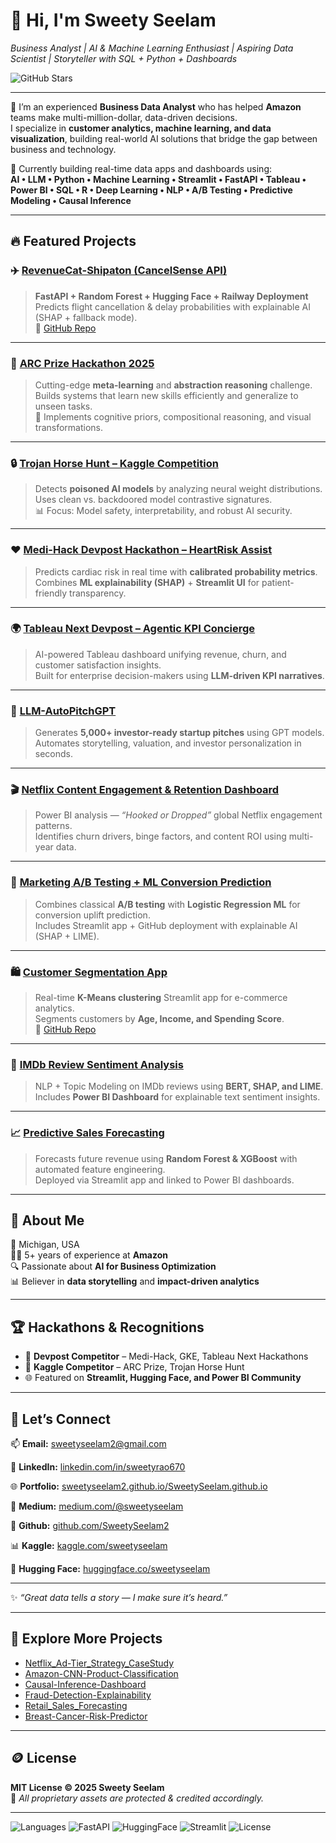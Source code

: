 # 👋 Hi, I'm Sweety Seelam

*Business Analyst | AI & Machine Learning Enthusiast | Aspiring Data Scientist | Storyteller with SQL + Python + Dashboards*

![GitHub Stars](https://img.shields.io/github/stars/SweetySeelam2?affiliations=OWNER%2CCOLLABORATOR&style=social)

---

🚀 I’m an experienced **Business Data Analyst** who has helped **Amazon** teams make multi-million-dollar, data-driven decisions.  
I specialize in **customer analytics, machine learning, and data visualization**, building real-world AI solutions that bridge the gap between business and technology.

🌟 Currently building real-time data apps and dashboards using:                                                                                      
**AI • LLM • Python • Machine Learning • Streamlit • FastAPI • Tableau • Power BI • SQL • R • Deep Learning • NLP • A/B Testing • Predictive Modeling • Causal Inference**

---

## 🔥 Featured Projects

### ✈️ [RevenueCat-Shipaton (CancelSense API)](https://revenuecat-shipaton-production.up.railway.app/)
> **FastAPI + Random Forest + Hugging Face + Railway Deployment**  
> Predicts flight cancellation & delay probabilities with explainable AI (SHAP + fallback mode).  
> 📁 [GitHub Repo](https://github.com/SweetySeelam2/RevenueCat-Shipaton)

---

### 🧩 [ARC Prize Hackathon 2025](https://github.com/SweetySeelam2/ARC_Prize_Hackathon)
> Cutting-edge **meta-learning** and **abstraction reasoning** challenge.  
> Builds systems that learn new skills efficiently and generalize to unseen tasks.  
> 🧠 Implements cognitive priors, compositional reasoning, and visual transformations.  

---

### 🔒 [Trojan Horse Hunt – Kaggle Competition](https://huggingface.co/sweetyseelam/trojan-hunt-models)
> Detects **poisoned AI models** by analyzing neural weight distributions.  
> Uses clean vs. backdoored model contrastive signatures.  
> 📊 Focus: Model safety, interpretability, and robust AI security.

---

### ❤️ [Medi-Hack Devpost Hackathon – HeartRisk Assist](https://github.com/SweetySeelam2/Medi-Hack-Devpost-Hackathon)
> Predicts cardiac risk in real time with **calibrated probability metrics**.  
> Combines **ML explainability (SHAP)** + **Streamlit UI** for patient-friendly transparency.

---

### 🌍 [Tableau Next Devpost – Agentic KPI Concierge](https://github.com/SweetySeelam2/Tableau-Next-Devpost)
> AI-powered Tableau dashboard unifying revenue, churn, and customer satisfaction insights.  
> Built for enterprise decision-makers using **LLM-driven KPI narratives**.

---

### 🧠 [LLM-AutoPitchGPT](https://github.com/SweetySeelam2/LLM_AutoPitchGPT)
> Generates **5,000+ investor-ready startup pitches** using GPT models.  
> Automates storytelling, valuation, and investor personalization in seconds.

---

### 🎬 [Netflix Content Engagement & Retention Dashboard](https://github.com/SweetySeelam2/Netflix_Content_Engagement_Viewer_Retention)
> Power BI analysis — *“Hooked or Dropped”* global Netflix engagement patterns.  
> Identifies churn drivers, binge factors, and content ROI using multi-year data.

---

### 🧮 [Marketing A/B Testing + ML Conversion Prediction](https://github.com/SweetySeelam2/Marketing_AB_Testing-Conversion_Prediction)
> Combines classical **A/B testing** with **Logistic Regression ML** for conversion uplift prediction.  
> Includes Streamlit app + GitHub deployment with explainable AI (SHAP + LIME).

---

### 🛍️ [Customer Segmentation App](https://customer-segmentation-ml.streamlit.app/)
> Real-time **K-Means clustering** Streamlit app for e-commerce analytics.  
> Segments customers by **Age, Income, and Spending Score**.  
> 📁 [GitHub Repo](https://github.com/SweetySeelam2/customer-segmentation-ML)

---

### 💬 [IMDb Review Sentiment Analysis](https://github.com/SweetySeelam2/NLP_SentimentAnalysis)
> NLP + Topic Modeling on IMDb reviews using **BERT, SHAP, and LIME**.  
> Includes **Power BI Dashboard** for explainable text sentiment insights.

---

### 📈 [Predictive Sales Forecasting](https://github.com/SweetySeelam2/Predictive_Sales_ML-Streamlit)
> Forecasts future revenue using **Random Forest & XGBoost** with automated feature engineering.  
> Deployed via Streamlit app and linked to Power BI dashboards.

---

## 💼 About Me

📍 Michigan, USA  
👩‍💻 5+ years of experience at **Amazon**  
🔍 Passionate about **AI for Business Optimization**  
📊 Believer in **data storytelling** and **impact-driven analytics**

---

## 🏆 Hackathons & Recognitions

- 🥇 **Devpost Competitor** – Medi-Hack, GKE, Tableau Next Hackathons                                               
- 🧠 **Kaggle Competitor** – ARC Prize, Trojan Horse Hunt                                                                                                
- 🌐 Featured on **Streamlit, Hugging Face, and Power BI Community**  

---

## 🤝 Let’s Connect

📫 **Email:** [sweetyseelam2@gmail.com](mailto:sweetyseelam2@gmail.com)  

🔗 **LinkedIn:** [linkedin.com/in/sweetyrao670](https://www.linkedin.com/in/sweetyrao670/)  

🌐 **Portfolio:** [sweetyseelam2.github.io/SweetySeelam.github.io](https://sweetyseelam2.github.io/SweetySeelam.github.io/)  

🔗 **Medium:** [medium.com/@sweetyseelam](https://medium.com/@sweetyseelam)

🔗 **Github:** [github.com/SweetySeelam2](https://github.com/SweetySeelam2)

📊 **Kaggle:** [kaggle.com/sweetyseelam](https://www.kaggle.com/sweetyseelam)  

🧠 **Hugging Face:** [huggingface.co/sweetyseelam](https://huggingface.co/sweetyseelam)

---

✨ *“Great data tells a story — I make sure it’s heard.”*

---

## 📂 Explore More Projects

- [Netflix_Ad-Tier_Strategy_CaseStudy](https://github.com/SweetySeelam2/Netflix_Ad-Tier_Strategy_CaseStudy)  
- [Amazon-CNN-Product-Classification](https://github.com/SweetySeelam2/Amazon-CNN-Product-Classification)  
- [Causal-Inference-Dashboard](https://github.com/SweetySeelam2/Causal-Inference-Dashboard)  
- [Fraud-Detection-Explainability](https://github.com/SweetySeelam2/Fraud-Detection-Explainability)  
- [Retail_Sales_Forecasting](https://github.com/SweetySeelam2/Retail_Sales_Forecasting)  
- [Breast-Cancer-Risk-Predictor](https://github.com/SweetySeelam2/Breast-Cancer-Risk-Predictor)

---

## 🪙 License

**MIT License © 2025 Sweety Seelam**                                                                                                                
📘 *All proprietary assets are protected & credited accordingly.*

---

![Languages](https://img.shields.io/badge/Code-Python%20|%20SQL%20|%20R%20|%20PowerBI%20|%20Tableau-blue?logo=python)
![FastAPI](https://img.shields.io/badge/Framework-FastAPI-009688?logo=fastapi)
![HuggingFace](https://img.shields.io/badge/Models-HuggingFace-FFCC00?logo=huggingface)
![Streamlit](https://img.shields.io/badge/UI-Streamlit-FF4B4B?logo=streamlit)
![License](https://img.shields.io/badge/License-MIT-green)
